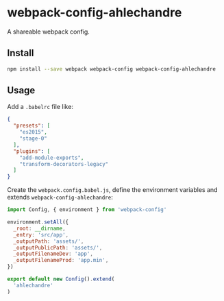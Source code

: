 # webpack-config-ahlechandre

A shareable webpack config.

## Install

```bash
npm install --save webpack webpack-config webpack-config-ahlechandre
```

## Usage

Add a `.babelrc` file like:

```json
{
  "presets": [
    "es2015",
    "stage-0"
  ],
  "plugins": [
    "add-module-exports",
    "transform-decorators-legacy"
  ]
}
```

Create the `webpack.config.babel.js`, define the environment variables and extends `webpack-config-ahlechandre`:

```js
import Config, { environment } from 'webpack-config'

environment.setAll({
  _root: __dirname,
  _entry: 'src/app',
  _outputPath: 'assets/',
  _outputPublicPath: 'assets/',
  _outputFilenameDev: 'app',
  _outputFilenameProd: 'app.min',
})

export default new Config().extend(
  'ahlechandre'
)
```